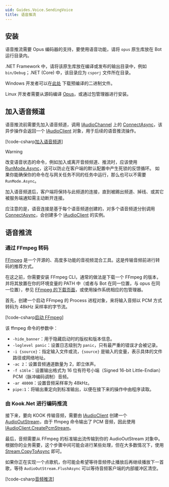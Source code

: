```yaml
---
uid: Guides.Voice.SendingVoice
title: 语音推流
---
```


## 安装

语音推流需要 Opus 编码器的支持，要使用语音功能，请将 `opus` 原生库放在 Bot 运行目录内。

.NET Framework 中，请将该原生库放在编译或发布的输出目录中，例如 `bin/Debug`；.NET (Core) 中，该目录应为 `csporj` 文件所在目录。

Windows 开发者可以在[此处](https://github.com/gehongyan/Kook.Net/tree/master/voice-natives) 下载预编译的二进制文件。

Linux 开发者需要从源码编译 [Opus](http://downloads.xiph.org/releases/opus/)，或通过包管理器进行安装。

## 加入语音频道

语音推流前需要先加入语音频道，调用 [IAudioChannel] 上的 [ConnectAsync]，该异步操作会返回一个 [IAudioClient] 对象，用于后续的语音推流操作。

[!code-csharp[加入语音频道](samples/joining_audio.cs)]

> [!WARNING]
> 改变语音状态的命令，例如加入或离开音频频道、推流时，应该使用 [RunMode.Async]，这可以防止在客户端的默认配置中产生死锁的反馈循环。
> 如果你能确保你的命令在与网关任务不同的任务中运行，那么也可以不需要 `RunMode.Async`。

加入语音频道后，客户端将保持与此频道的连接，直到被踢出频道、掉线、或其它被服务端通知需主动断开连接。

应注意的是，语音连接是基于每个语音频道创建的，对多个语音频道分别调用 [ConnectAsync]，会创建多个 [IAudioClient] 的实例。

[IAudioChannel]: xref:Kook.IAudioChannel
[ConnectAsync]: xref:Kook.IAudioChannel.ConnectAsync*
[IAudioClient]: xref:Kook.Audio.IAudioClient
[RunMode.Async]: xref:Kook.Commands.RunMode

## 语音推流

### 通过 FFmpeg 转码

[FFmpeg] 是一个开源的、高度多功能的音视频混合工具。这是传输音频前进行转码的推荐方式。

在这之前，你需要安装 FFmpeg CLI，通常的做法是下载一个 FFmpeg 的版本，并将其放置在你的环境变量的 PATH 中（或者与 Bot 在同一位置，与
opus 在同一位置），参见 [FFmpeg 的下载页面]，或使用操作系统相应的包管理器。

[FFmpeg]: https://ffmpeg.org/

[FFmpeg 的下载页面]: https://ffmpeg.org/download.html

首先，创建一个启动 FFmpeg 的 Process 进程对象，来将输入音频以 PCM 方式转码为 48kHz 采样率的字节流。

[!code-csharp[启动 FFmpeg](samples/audio_create_ffmpeg.cs)]

该 ffmpeg 命令的参数中：

- `-hide_banner`：用于隐藏启动时的版权和版本信息。
- `-loglevel panic`：设置日志级别为 `panic`，只有最严重的错误才会被记录。
- `-i {source}`：指定输入文件或流，`{source}` 是输入的变量，表示具体的文件路径或网络地址。
- `-ac 2`：设置音频通道数量为 2，即立体声。
- `-f s16le`：设置输出格式为 16 位有符号小端（Signed 16-bit Little-Endian）PCM（脉冲编码调制）音频。
- `-ar 48000`：设置音频采样率为 48kHz。
- `pipe:1`：将输出重定向到标准输出，以便在接下来的操作中由程序读取。

### 由 Kook.Net 进行编码推流

接下来，要向 KOOK 传输音频，需要由 [IAudioClient] 创建一个 [AudioOutStream]，由于 ffmpeg 命令输出了 PCM
音频，因此使用 [IAudioClient.CreatePcmStream]。

[IAudioClient]: xref:Kook.Audio.IAudioClient
[AudioOutStream]: xref:Kook.Audio.AudioOutStream
[IAudioClient.CreatePCMStream]: xref:Kook.Audio.IAudioClient#Kook_Audio_IAudioClient_CreatePcmStream_Kook_Audio_AudioApplication_System_Nullable_System_Int32__System_Int32_System_Int32_

最后，音频需要从 FFmpeg 的标准输出流传输到你的 AudioOutStream 对象中。
根据你的业务需要，这个步骤中间可能会进行某些处理，但在大多数情况下，使用 [Stream.CopyToAsync] 即可。

[Stream.CopyToAsync]: https://learn.microsoft.com/dotnet/api/system.io.stream.copytoasync

如果你正在实现一个点歌机，你可能会希望等待音频停止播放后再继续播放下一首歌，等待 `AudioOutStream.FlushAsync`
可以等待音频客户端的内部缓冲区清空。

[!code-csharp[音频推流](samples/audio_ffmpeg.cs)]
